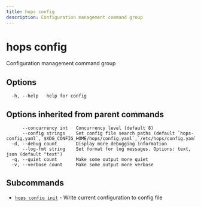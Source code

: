 ```yaml
---
title: hops config
description: Configuration management command group
---
```


<!--
This documentation is auto generated by a script.
Please do not edit this file directly.
-->

<!-- markdownlint-disable-next-line single-title -->
# hops config

Configuration management command group

## Options

```plaintext
  -h, --help   help for config
```

## Options inherited from parent commands

```plaintext
      --concurrency int   Concurrency level (default 8)
      --config strings    Set config file search paths (default `hops-config.yaml`,`$XDG_CONFIG_HOME/hops/config.yaml`,`/etc/hops/config.yaml`)
  -d, --debug count       Display more debugging information
      --log-fmt string    Set format for log messages. Options: text, json (default "text")
  -q, --quiet count       Make some output more quiet
  -v, --verbose count     Make some output more verbose
```

## Subcommands

- [`hops config init`](init.md) - Write current configuration to config file

